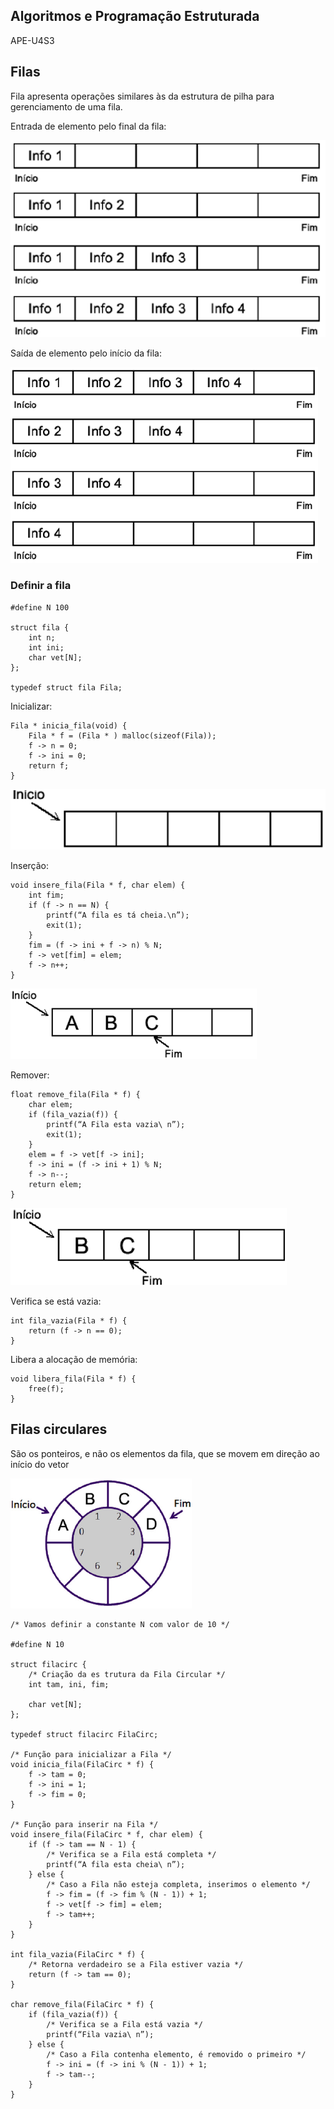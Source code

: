 ## Algoritmos e Programação Estruturada

APE-U4S3

## Filas

Fila apresenta operações similares às da estrutura de pilha para gerenciamento de uma fila.

Entrada de elemento pelo final da fila:

![image.png](APE-U4S3_files/b914f03e-7920-4574-9382-571babc48cf4.png)

Saída de elemento pelo início da fila:

![image.png](APE-U4S3_files/93a6a240-2400-46f2-b746-63146bb81f3f.png)

### Definir a fila


```text/x-csrc
#define N 100

struct fila {
    int n;
    int ini;
    char vet[N];
};

typedef struct fila Fila;
```

Inicializar:


```text/x-csrc
Fila * inicia_fila(void) {
    Fila * f = (Fila * ) malloc(sizeof(Fila));
    f -> n = 0;
    f -> ini = 0;
    return f;
}
```

![image.png](APE-U4S3_files/f069e669-80fe-4d09-ab91-9d19c1fed5d0.png)

Inserção:


```text/x-csrc
void insere_fila(Fila * f, char elem) {
    int fim;
    if (f -> n == N) {
        printf(“A fila es tá cheia.\n”);
        exit(1);
    }
    fim = (f -> ini + f -> n) % N;
    f -> vet[fim] = elem;
    f -> n++;
}
```

![image.png](APE-U4S3_files/96ceacdf-ae8e-4492-a4d8-a592dccdcf7e.png)

Remover:


```text/x-csrc
float remove_fila(Fila * f) {
    char elem;
    if (fila_vazia(f)) {
        printf(“A Fila esta vazia\ n”);
        exit(1);
    }
    elem = f -> vet[f -> ini];
    f -> ini = (f -> ini + 1) % N;
    f -> n--;
    return elem;
}
```

![image.png](APE-U4S3_files/a55d732d-fd64-47b9-8aac-9f81fcf35ef4.png)

Verifica se está vazia:


```text/x-csrc
int fila_vazia(Fila * f) {
    return (f -> n == 0);
}
```

 Libera a alocação de memória:


```text/x-csrc
void libera_fila(Fila * f) {
    free(f);
}
```

## Filas circulares

São os ponteiros, e não os elementos da fila, que se movem em direção ao início do vetor

![image.png](APE-U4S3_files/81ddb13a-e883-49dd-83b8-b236390e6eeb.png)


```text/x-csrc
/* Vamos definir a constante N com valor de 10 */

#define N 10

struct filacirc {
    /* Criação da es trutura da Fila Circular */
    int tam, ini, fim;

    char vet[N];
};

typedef struct filacirc FilaCirc;

/* Função para inicializar a Fila */
void inicia_fila(FilaCirc * f) {
    f -> tam = 0;
    f -> ini = 1;
    f -> fim = 0;
}

/* Função para inserir na Fila */
void insere_fila(FilaCirc * f, char elem) {
    if (f -> tam == N - 1) {
        /* Verifica se a Fila está completa */
        printf(“A fila esta cheia\ n”);
    } else {
        /* Caso a Fila não esteja completa, inserimos o elemento */
        f -> fim = (f -> fim % (N - 1)) + 1;
        f -> vet[f -> fim] = elem;
        f -> tam++;
    }
}

int fila_vazia(FilaCirc * f) {
    /* Retorna verdadeiro se a Fila estiver vazia */
    return (f -> tam == 0);
}

char remove_fila(FilaCirc * f) {
    if (fila_vazia(f)) {
        /* Verifica se a Fila está vazia */
        printf(“Fila vazia\ n”);
    } else {
        /* Caso a Fila contenha elemento, é removido o primeiro */
        f -> ini = (f -> ini % (N - 1)) + 1;
        f -> tam--;
    }
}
```


```text/x-csrc

```
